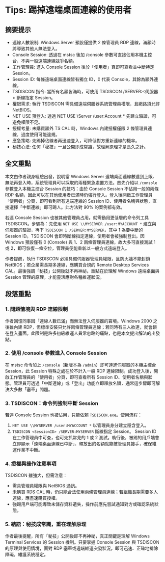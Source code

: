 # Tips: 踢掉遠端桌面連線的使用者

## 摘要提示
- 連線人數限制: Windows Server 預設僅提供 2 條管理員 RDP 連線，滿額時將導致其他人無法登入。  
- Console Session: 透過在 mstsc 後加 /console 參數可直接佔用本機主控台，不與一般遠端連線競爭名額。  
- 工作管理員: 進入 Console Session 後於「使用者」頁即可查看並中斷特定 Session。  
- Session ID: 每條遠端桌面連線皆有獨立 ID，0 代表 Console，其餘為額外連線。  
- TSDISCON 指令: 當所有名額皆滿時，可使用 TSDISCON <ID> /SERVER:<伺服器> 斷線指定 Session。  
- 權限需求: 執行 TSDISCON 需具備遠端伺服器系統管理員權限，且網路須允許 NetBIOS。  
- NET USE 預登入: 透過 NET USE \\Server /user:Account * 先建立驗證，可避免權限不足。  
- 授權考量: 未購買額外 TS CAL 時，Windows 內建授權僅限 2 條管理員連線，過度使用可能違規。  
- 應急策略: 先踢掉佔線者再迅速登入，可降低對方重新連線的機率。  
- 秘技心法: 任何「秘技」一旦公開即成常識，故理解原理才是長久之計。  

## 全文重點
本文由作者親身經驗出發，說明當 Windows Server 遠端桌面連線數達到上限、無法再登入時，系統管理員可以採取的兩種緊急處置方法。首先介紹以 `/console` 參數登入本機主控台 Session 的技巧：由於 Console Session 不佔用一般的兩條 RDP 名額，因此可以在其他使用者已滿時仍強行登入。登入後開啟工作管理員「使用者」分頁，即可看到所有遠端連線的 Session ID、使用者名稱與狀態，直接選擇「中斷連線」即可踢人。此方法對 90% 的案例都有效。

若連 Console Session 也被其他管理員占用，就需動用更低層的命令列工具 TSDISCON。步驟為：先使用 `NET USE \\MYSERVER /user:MYACCOUNT *` 建立與伺服器的驗證，再下 `TSDISCON 1 /SERVER:MYSERVER`，其中 1 為要中斷的 Session ID。TSDISCON 會即時斷線指定連線，使用者會被強制登出。因 Windows 預設僅有 0 (Console) 與 1、2 兩條管理員連線，故大多可直接測試 1 或 2，即可恢復一條空位，管理員便能重新以一般方式遠端登入。

作者提醒，執行 TSDISCON 必須具備伺服器管理員權限，且防火牆不能封鎖 NetBIOS；若企業需長期多連線，應購買合規的 Remote Desktop Services CAL。最後強調「秘技」公開後就不再神祕，重點在於理解 Windows 遠端桌面與 Session 管理的原理，才能靈活應對各種維運狀況。

## 段落重點
### 1. 問題情境與 RDP 連線限制
作者回憶同事因「連線人數已滿」而無法登入伺服器的窘境。Windows 2000 之後雖內建 RDP，但標準安裝只允許兩條管理員連線；若同時有三人欲連，就會鎖在登入畫面。此限制是許多初級維運人員常忽略的痛點，也是本文提出解法的出發點。

### 2. 使用 /console 參數進入 Console Session
在 mstsc 命令加上 `/console`（新版本為 `/admin`）即可連進伺服器的本機主控台 Session，此 Session 特殊之處在於不計入一般 RDP 連線限制。成功登入後，開啟工作管理員的「使用者」分頁，即可查看所有 Session ID、使用者名稱與狀態。管理員可透過「中斷連線」或「登出」功能立即釋放名額，通常這步驟即可解決大多數「塞車」問題。

### 3. TSDISCON：命令列強制中斷 Session
若連 Console Session 也被佔用，只能依賴 `TSDISCON.exe`。使用流程：
1. `NET USE \\MYSERVER /user:MYACCOUNT *` 以管理員身分建立隱含登入。
2. `TSDISCON <SessionID> /SERVER:MYSERVER` 斷線指定 Session。
Session ID 在工作管理員中可查，也可先抓常見的 1 或 2 測試。執行後，被踢的用戶端會立即顯示「遠端桌面連線已中斷」，釋放出的名額就能被管理員接手，確保維運作業不中斷。

### 4. 授權與操作注意事項
TSDISCON 雖強大，但需注意：
- 需具管理員權限與 NetBIOS 通訊。
- 未購買 RDS CAL 時，仍只能合法使用兩條管理員連線；若組織長期需要多人連線，應盡速購買授權。
- 強踢用戶端可能導致未儲存資料遺失，操作前應先嘗試通知對方或確認系統狀態。

### 5. 結語：秘技成常識，重在理解原理
作者最後提醒，所有「秘技」公開後即不再神祕，真正關鍵是理解 Windows Terminal Services 的 Session 機制。只要掌握 Console Session 與 TSDISCON 的原理與使用情境，面對 RDP 塞車或遠端維運突發狀況，即可迅速、正確地排除障礙，維護系統穩定。